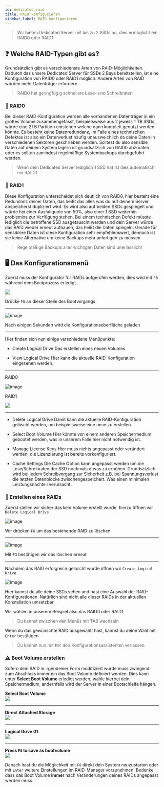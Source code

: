 ```yaml
---
id: dedicated_raid
title: RAID konfigurieren
sidebar_label: RAID konfigurieren
---
```


> Wir bieten Dedicated Server mit bis zu 2 SSDs an, dies ermöglicht ein RAID0 oder RAID1

## ❓ Welche RAID-Typen gibt es?
Grundsätzlich gibt es verschiedenste Arten von RAID-Möglichkeiten. Dadurch das unsere Dedicated Server für SSDs 2 Bays bereitstellen,
ist eine Konfiguration von RAID0 oder RAID1 möglich. Andere Arten von RAID würden mehr Datenträger erfordern.

> RAID0 hat geringfügig schnellere Lese- und Schreibraten

### 📌 RAID0
Bei dieser RAID-Konfiguration werden alle vorhandenen Datenträger in ein großes Volume zusammengefasst, beispielsweise aus 2 jeweils 1 TB SSDs,
würde eine 2TB Partition entstehen welche dann komplett genutzt werden könnte.
Es besteht keine Datenredundanz, im Falle eines technischen Defektes ist also ein Datenverlust häufig unausweichlich da deine Daten in verschiedenen Sektoren geschrieben werden.
Solltest du also sensible Daten auf deinem System lagern ist grundsätzlich von RAID0 abzuraten oder es sollten zumindest regelmäßige Systembackups durchgeführt werden.

> Wenn dein Dedicated Server lediglich 1 SSD hat ist dies automatisch ein RAID0

### 📌 RAID1
Diese Konfiguration unterscheidet sich deutlich von RAID0, hier besteht eine Redundanz deiner Daten, das heißt das alles was du auf deinem Server abspeicherst dupliziert wird.
Es wird also auf beiden SSDs gespiegelt und würde bei einer Ausfallquote von 50%, also einer 1 SSD weiterhin problemlos zur Verfügung stehen. 
Bei einem technischen Defekt müsste lediglich die betroffene SSD ausgetauscht werden und dein Server würde das RAID wieder erneut aufbauen, das heißt die Daten spiegeln.
Gerade für sensiblere Daten ist diese Konfiguration sehr empfehlenswert, dennoch ist sie keine Alternative um keine Backups mehr anfertigen zu müssen.

> Regelmäßige Backups aller wichtigen Daten sind unerlässlich!

## 🖥️ Das Konfigurationsmenü

Zuerst muss der Konfigurator für RAIDs aufgerufen werden, dies wird mit `F8` während dem Bootprozess erledigt.

![](https://screensaver01.zap-hosting.com/index.php/s/9srD7FgQkkbp9MA/preview)

Drücke `F8` an dieser Stelle des Bootvorgangs

***

![image](https://user-images.githubusercontent.com/13604413/159174280-cc8ed679-8e8e-4aca-a274-e4d30f1cdc46.png)

Nach einigen Sekunden wird die Konfigurationsoberfläche geladen

***

Hier finden sich nun einige verschiedene Menüpunkte:

* Create Logical Drive
Das erstellen eines neuen Volumes

* View Logical Drive
Hier kann die aktuelle RAID-Konfiguration eingesehen werden. 

***
RAID0

![image](https://user-images.githubusercontent.com/13604413/159174281-0fe86927-7543-40cf-af2e-3918b0501fb5.png)

RAID1

![](https://screensaver01.zap-hosting.com/index.php/s/kxjN5jrxB9SKNjd/preview)
***

* Delete Logical Drive
Damit kann die aktuelle RAID-Konfiguration gelöscht werden, um beispielsweise eine neue zu erstellen.

* Select Boot Volume
Hier könnte von einem anderen Speichermedium gebootet werden, was in unserem Falle hier nicht notwendig ist.

* Manage License Keys
Hier muss nichts angepasst oder verändert werden, die Lizenzierung ist bereits vorkonfiguriert.

* Cache Settings
Die Cache Option kann angepasst werden um die Lese/Schreibraten der SSD nochmals etwas zu erhöhen.
Grundsätzlich wird bei jedem Schreibvorgang zur Sicherheit z.B. bei Spannungsverlust die letzten Datenblöcke zwischengespeichert.
Was einen minimalen Leistungsnachteil verursacht.

### 💾 Erstellen eines RAIDs

Zuerst stellen wir sicher das kein Volume erstellt wurde, hierzu öffnen wir `Delete Logical Drive`

![image](https://user-images.githubusercontent.com/13604413/159174286-c6802e19-befd-46dc-a856-65e9fc6265e5.png)

Wir drücken `F8` um das bestehende RAID zu löschen.

***

![image](https://user-images.githubusercontent.com/13604413/159174291-2fc9d81f-cc48-4ecb-9043-2ec29b61d322.png)

Mit `F3` bestätigen wir das löschen erneut

***

Nachdem das RAID erfolgreich gelöscht wurde öffnen wir `Create Logical Drive`

![image](https://user-images.githubusercontent.com/13604413/159174294-c7c8de68-61ba-4cdd-8afa-ede25b850322.png)

Hier kannst du alle deine SSDs sehen und hast eine Auswahl der RAID-Konfigurationen.
Natürlich sind nicht alle dieser RAIDs in der aktuellen Konstellation umsetzbar.

Wir wählen in unserem Beispiel also das RAID0 oder RAID1.

> Du kannst zwischen den Menüs mit TAB wechseln

Wenn du das gewünschte RAID ausgewählt hast, kannst du deine Wahl mit `Enter` bestätigen.

> Du kannst nun mit `ESC` den Konfigurationsassistenten verlassen.

### ⚠️ Boot Volume erstellen

Sofern dein RAID in irgendeiner Form modifiziert wurde muss zwingend zum Abschluss immer ein das Boot Volume definiert werden.
Dies kann unter **Select Boot Volume** erledigt werden, wähle hierbei dein Speichermedium, andernfalls wird der Server in einer Bootschleife hängen.

**Select Boot Volume**<br>
![](https://screensaver01.zap-hosting.com/index.php/s/KWF23AaBEYWy7rc/preview)
***
**Direct Attached Storage**<br>
![](https://screensaver01.zap-hosting.com/index.php/s/dJTmtKYY2mzAPTW/preview)
***
**Logical Drive 01**<br>
![](https://screensaver01.zap-hosting.com/index.php/s/2yBfqmFxsoQsqj6/preview)
***
**Press `F8` to save as bootvolume**<br>
![](https://screensaver01.zap-hosting.com/index.php/s/zejQrDoTYz8QtkA/preview)

Danach hast du die Möglichkeit mit `F8` direkt dein System neuzustarten oder mit `Enter` weitere Einstellungen im RAID-Manager vorzunehmen.
Bedenke dass das Boot Volume **immer** nach Veränderungen deines RAIDs angepasst werden muss.

